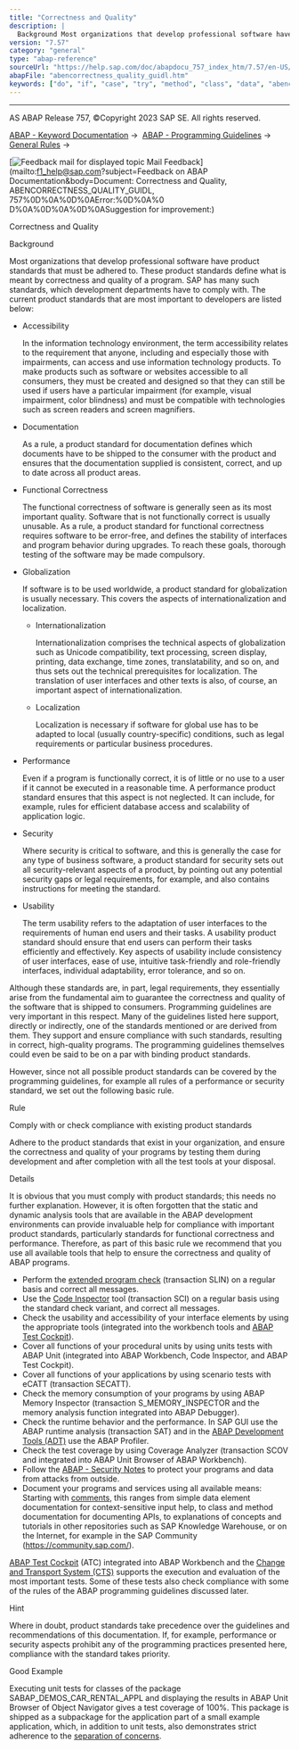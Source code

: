 ```yaml
---
title: "Correctness and Quality"
description: |
  Background Most organizations that develop professional software have product standards that must be adhered to. These product standards define what is meant by correctness and quality of a program. SAP has many such standards, which development departments have to comply with. The current product s
version: "7.57"
category: "general"
type: "abap-reference"
sourceUrl: "https://help.sap.com/doc/abapdocu_757_index_htm/7.57/en-US/abencorrectness_quality_guidl.htm"
abapFile: "abencorrectness_quality_guidl.htm"
keywords: ["do", "if", "case", "try", "method", "class", "data", "abencorrectness", "quality", "guidl"]
---
```


* * *

AS ABAP Release 757, ©Copyright 2023 SAP SE. All rights reserved.

[ABAP - Keyword Documentation](https://help.sap.com/doc/abapdocu_757_index_htm/7.57/en-US/abenabap.htm) →  [ABAP - Programming Guidelines](https://help.sap.com/doc/abapdocu_757_index_htm/7.57/en-US/abenabap_pgl.htm) →  [General Rules](https://help.sap.com/doc/abapdocu_757_index_htm/7.57/en-US/abengeneral_rules_gdl.htm) → 

 [![](Mail.gif?object=Mail.gif&sap-language=EN "Feedback mail for displayed topic") Mail Feedback](mailto:f1_help@sap.com?subject=Feedback on ABAP Documentation&body=Document: Correctness and Quality, ABENCORRECTNESS_QUALITY_GUIDL, 757%0D%0A%0D%0AError:%0D%0A%0
D%0A%0D%0A%0D%0ASuggestion for improvement:)

Correctness and Quality

Background   

Most organizations that develop professional software have product standards that must be adhered to. These product standards define what is meant by correctness and quality of a program. SAP has many such standards, which development departments have to comply with. The current product standards that are most important to developers are listed below:

-   Accessibility
    
    In the information technology environment, the term accessibility relates to the requirement that anyone, including and especially those with impairments, can access and use information technology products. To make products such as software or websites accessible to all consumers, they must be created and designed so that they can still be used if users have a particular impairment (for example, visual impairment, color blindness) and must be compatible with technologies such as screen readers and screen magnifiers.
    
-   Documentation
    
    As a rule, a product standard for documentation defines which documents have to be shipped to the consumer with the product and ensures that the documentation supplied is consistent, correct, and up to date across all product areas.
    
-   Functional Correctness
    
    The functional correctness of software is generally seen as its most important quality. Software that is not functionally correct is usually unusable. As a rule, a product standard for functional correctness requires software to be error-free, and defines the stability of interfaces and program behavior during upgrades. To reach these goals, thorough testing of the software may be made compulsory.
    
-   Globalization
    
    If software is to be used worldwide, a product standard for globalization is usually necessary. This covers the aspects of internationalization and localization.
    
    -   Internationalization
        
        Internationalization comprises the technical aspects of globalization such as Unicode compatibility, text processing, screen display, printing, data exchange, time zones, translatability, and so on, and thus sets out the technical prerequisites for localization. The translation of user interfaces and other texts is also, of course, an important aspect of internationalization.
        
    -   Localization
        
        Localization is necessary if software for global use has to be adapted to local (usually country-specific) conditions, such as legal requirements or particular business procedures.
        
-   Performance
    
    Even if a program is functionally correct, it is of little or no use to a user if it cannot be executed in a reasonable time. A performance product standard ensures that this aspect is not neglected. It can include, for example, rules for efficient database access and scalability of application logic.
    
-   Security
    
    Where security is critical to software, and this is generally the case for any type of business software, a product standard for security sets out all security-relevant aspects of a product, by pointing out any potential security gaps or legal requirements, for example, and also contains instructions for meeting the standard.
    
-   Usability
    
    The term usability refers to the adaptation of user interfaces to the requirements of human end users and their tasks. A usability product standard should ensure that end users can perform their tasks efficiently and effectively. Key aspects of usability include consistency of user interfaces, ease of use, intuitive task-friendly and role-friendly interfaces, individual adaptability, error tolerance, and so on.
    

Although these standards are, in part, legal requirements, they essentially arise from the fundamental aim to guarantee the correctness and quality of the software that is shipped to consumers. Programming guidelines are very important in this respect. Many of the guidelines listed here support, directly or indirectly, one of the standards mentioned or are derived from them. They support and ensure compliance with such standards, resulting in correct, high-quality programs. The programming guidelines themselves could even be said to be on a par with binding product standards.

However, since not all possible product standards can be covered by the programming guidelines, for example all rules of a performance or security standard, we set out the following basic rule.

Rule   

Comply with or check compliance with existing product standards

Adhere to the product standards that exist in your organization, and ensure the correctness and quality of your programs by testing them during development and after completion with all the test tools at your disposal.

Details   

It is obvious that you must comply with product standards; this needs no further explanation. However, it is often forgotten that the static and dynamic analysis tools that are available in the ABAP development environments can provide invaluable help for compliance with important product standards, particularly standards for functional correctness and performance. Therefore, as part of this basic rule we recommend that you use all available tools that help to ensure the correctness and quality of ABAP programs.

-   Perform the [extended program check](https://help.sap.com/doc/abapdocu_757_index_htm/7.57/en-US/abenextended_program_check_guidl.htm "Guideline") (transaction SLIN) on a regular basis and correct all messages.
-   Use the [Code Inspector](https://help.sap.com/doc/abapdocu_757_index_htm/7.57/en-US/abencode_inspector_guidl.htm "Guideline") tool (transaction SCI) on a regular basis using the standard check variant, and correct all messages.
-   Check the usability and accessibility of your interface elements by using the appropriate tools (integrated into the workbench tools and [ABAP Test Cockpit](https://help.sap.com/doc/abapdocu_757_index_htm/7.57/en-US/abenabap-testcockpit_guidl.htm "Guideline")).
-   Cover all functions of your procedural units by using units tests with ABAP Unit (integrated into ABAP Workbench, Code Inspector, and ABAP Test Cockpit).
-   Cover all functions of your applications by using scenario tests with eCATT (transaction SECATT).
-   Check the memory consumption of your programs by using ABAP Memory Inspector (transaction S\_MEMORY\_INSPECTOR and the memory analysis function integrated into ABAP Debugger).
-   Check the runtime behavior and the performance. In SAP GUI use the ABAP runtime analysis (transaction SAT) and in the [ABAP Development Tools (ADT)](https://help.sap.com/doc/abapdocu_757_index_htm/7.57/en-US/abenadt_glosry.htm "Glossary Entry") use the ABAP Profiler.
-   Check the test coverage by using Coverage Analyzer (transaction SCOV and integrated into ABAP Unit Browser of ABAP Workbench).
-   Follow the [ABAP - Security Notes](https://help.sap.com/doc/abapdocu_757_index_htm/7.57/en-US/abenabap_security.htm) to protect your programs and data from attacks from outside.
-   Document your programs and services using all available means: Starting with [comments](https://help.sap.com/doc/abapdocu_757_index_htm/7.57/en-US/abencomments_gdl.htm), this ranges from simple data element documentation for context-sensitive input help, to class and method documentation for documenting APIs, to explanations of concepts and tutorials in other repositories such as SAP Knowledge Warehouse, or on the Internet, for example in the SAP Community (https://community.sap.com/).

[ABAP Test Cockpit](https://help.sap.com/doc/abapdocu_757_index_htm/7.57/en-US/abencts_glosry.htm "Glossary Entry") (ATC) integrated into ABAP Workbench and the [Change and Transport System (CTS)](https://help.sap.com/doc/abapdocu_757_index_htm/7.57/en-US/abencts_glosry.htm "Glossary Entry") supports the execution and evaluation of the most important tests. Some of these tests also check compliance with some of the rules of the ABAP programming guidelines discussed later.

Hint

Where in doubt, product standards take precedence over the guidelines and recommendations of this documentation. If, for example, performance or security aspects prohibit any of the programming practices presented here, compliance with the standard takes priority.

Good Example

Executing unit tests for classes of the package SABAP\_DEMOS\_CAR\_RENTAL\_APPL and displaying the results in ABAP Unit Browser of Object Navigator gives a test coverage of 100%. This package is shipped as a subpackage for the application part of a small example application, which, in addition to unit tests, also demonstrates strict adherence to the [separation of concerns](https://help.sap.com/doc/abapdocu_757_index_htm/7.57/en-US/abenseperation_concerns_guidl.htm "Guideline").